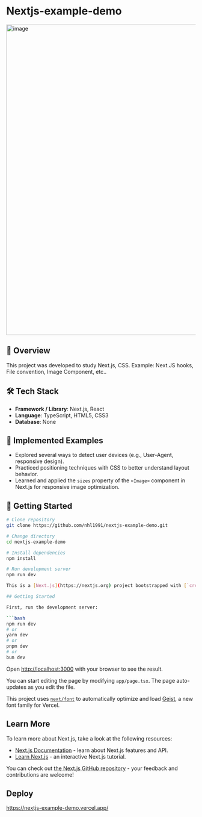 
# Nextjs-example-demo
<img width="1326" height="825" alt="image" src="https://github.com/user-attachments/assets/2763e125-ed74-40f7-8696-02674e2447b6" />

## 📖 Overview
This project was developed to study Next.js, CSS.
Example: Next.JS hooks, File convention, Image Component, etc..

## 🛠 Tech Stack
- **Framework / Library**: Next.js, React
- **Language**: TypeScript, HTML5, CSS3  
- **Database**: None  

## 📌 Implemented Examples
- Explored several ways to detect user devices (e.g., User-Agent, responsive design).
- Practiced positioning techniques with CSS to better understand layout behavior.
- Learned and applied the `sizes` property of the `<Image>` component in Next.js for responsive image optimization.



## 🚀 Getting Started
```bash
# Clone repository
git clone https://github.com/nhl1991/nextjs-example-demo.git

# Change directory
cd nextjs-example-demo

# Install dependencies
npm install

# Run development server
npm run dev

This is a [Next.js](https://nextjs.org) project bootstrapped with [`create-next-app`](https://nextjs.org/docs/app/api-reference/cli/create-next-app).

## Getting Started

First, run the development server:

```bash
npm run dev
# or
yarn dev
# or
pnpm dev
# or
bun dev
```

Open [http://localhost:3000](http://localhost:3000) with your browser to see the result.

You can start editing the page by modifying `app/page.tsx`. The page auto-updates as you edit the file.

This project uses [`next/font`](https://nextjs.org/docs/app/building-your-application/optimizing/fonts) to automatically optimize and load [Geist](https://vercel.com/font), a new font family for Vercel.

## Learn More

To learn more about Next.js, take a look at the following resources:

- [Next.js Documentation](https://nextjs.org/docs) - learn about Next.js features and API.
- [Learn Next.js](https://nextjs.org/learn) - an interactive Next.js tutorial.

You can check out [the Next.js GitHub repository](https://github.com/vercel/next.js) - your feedback and contributions are welcome!

## Deploy 

https://nextjs-example-demo.vercel.app/

